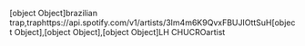[object Object]brazilian trap,traphttps://api.spotify.com/v1/artists/3Im4m6K9QvxFBUJIOttSuH[object Object],[object Object],[object Object]LH CHUCROartist